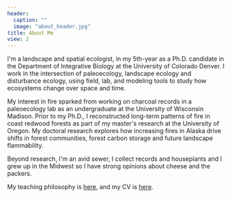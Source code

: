```yaml
---
header:
  caption: ""
  image: "about_header.jpg"
title: About Me
view: 2
---
```


I'm a landscape and spatial ecologist, in my 5th-year as a Ph.D. candidate in the Department of Integrative Biology at the University of Colorado Denver. I work in the intersection of paleoecology, landscape ecology and disturbance ecology, using field, lab, and modeling tools to study how ecosystems change over space and time.

My interest in fire sparked from working on charcoal records in a paleoecology lab as an undergraduate at the University of Wisconsin Madison. Prior to my Ph.D., I reconstructed long-term patterns of fire in coast redwood forests as part of my master's research at the University of Oregon. My doctoral research explores how increasing fires in Alaska drive shifts in forest communities, forest carbon storage and future landscape flammability. 

Beyond research, I'm an avid sewer, I collect records and houseplants and I grew up in the Midwest so I have strong opinions about cheese and the packers. 

My teaching philosophy is [here](https://krhayes.com/files/Teaching_statement.pdf), and my CV is [here](https://krhayes.com/files/cv.pdf). 


